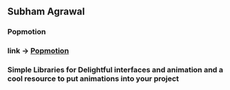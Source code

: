  ## Subham Agrawal
 ### Popmotion
 ### link -> [Popmotion](https://popmotion.io/)
 ### Simple Libraries for Delightful interfaces and animation and a cool resource to put animations into your project